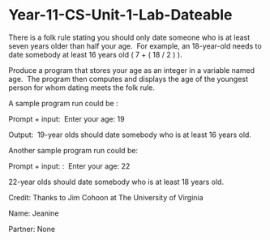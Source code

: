 # Year-11-CS-Unit-1-Lab-Dateable

There is a folk rule stating you should only date someone who is at least seven years older than half your age. 
For example, an 18-year-old needs to date somebody at least 16 years old ( 7 + ( 18 / 2 ) ).

Produce a program that stores your age as an integer in a variable named age. 
The program then computes and displays the age of the youngest person for whom dating meets the folk rule.

A sample program run could be :

Prompt + input: 
Enter your age: 19

Output: 
19-year olds should date somebody who is at least 16 years old.

Another sample program run could be:

Prompt + input:  : 
Enter your age: 22

22-year olds should date somebody who is at least 18 years old.

Credit: Thanks to Jim Cohoon at The University of Virginia

Name: Jeanine

Partner: None
